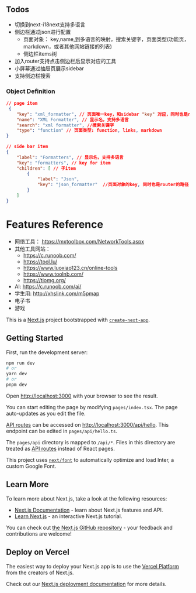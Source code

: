 ## Todos
- 切换到next-i18next支持多语言
- 侧边栏通过json进行配置
    - 页面对象： key,name,到多语言的映射，搜索关键字，页面类型(功能页，markdown，或者其他网站链接的列表)
    - 侧边栏items树
- 加入router支持点击侧边栏后显示对应的工具
- 小屏幕通过抽屉页展示sidebar
- 支持侧边栏搜索


### Object Definition 
```json
// page item
 {
    "key": "xml_formatter", // 页面唯一key，和sidebar "key" 对应，同时也是router的路径
    "name": "XML Formatter", // 显示名，支持多语言
    "search": "xml formatter", //搜索关键字
    "type": "function" // 页面类型: function, links, markdown
}

// side bar item
{
    "label": "Formatters", // 显示名，支持多语言
    "key": "formatters", // key for item
    "children": [ // 子item
        {
            "label": "Json",
            "key": "json_formatter"  //页面对象的key, 同时也是router的路径
        }
    ]
}
```

# Features Reference
- 网络工具： https://mxtoolbox.com/NetworkTools.aspx
- 其他工具网站：
    - https://c.runoob.com/
    - https://tool.lu/
    - https://www.luoxiao123.cn/online-tools
    - https://www.toolnb.com/
    - https://tiomg.org/
- AI: https://c.runoob.com/ai/
- 学生用: http://xhslink.com/m5pmap
- 电子书
- 游戏


This is a [Next.js](https://nextjs.org/) project bootstrapped with [`create-next-app`](https://github.com/vercel/next.js/tree/canary/packages/create-next-app).

## Getting Started

First, run the development server:

```bash
npm run dev
# or
yarn dev
# or
pnpm dev
```

Open [http://localhost:3000](http://localhost:3000) with your browser to see the result.

You can start editing the page by modifying `pages/index.tsx`. The page auto-updates as you edit the file.

[API routes](https://nextjs.org/docs/api-routes/introduction) can be accessed on [http://localhost:3000/api/hello](http://localhost:3000/api/hello). This endpoint can be edited in `pages/api/hello.ts`.

The `pages/api` directory is mapped to `/api/*`. Files in this directory are treated as [API routes](https://nextjs.org/docs/api-routes/introduction) instead of React pages.

This project uses [`next/font`](https://nextjs.org/docs/basic-features/font-optimization) to automatically optimize and load Inter, a custom Google Font.

## Learn More

To learn more about Next.js, take a look at the following resources:

- [Next.js Documentation](https://nextjs.org/docs) - learn about Next.js features and API.
- [Learn Next.js](https://nextjs.org/learn) - an interactive Next.js tutorial.

You can check out [the Next.js GitHub repository](https://github.com/vercel/next.js/) - your feedback and contributions are welcome!

## Deploy on Vercel

The easiest way to deploy your Next.js app is to use the [Vercel Platform](https://vercel.com/new?utm_medium=default-template&filter=next.js&utm_source=create-next-app&utm_campaign=create-next-app-readme) from the creators of Next.js.

Check out our [Next.js deployment documentation](https://nextjs.org/docs/deployment) for more details.
